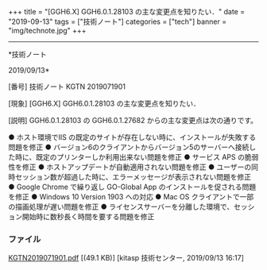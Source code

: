 ﻿+++
title = "[GGH6.X] GGH6.0.1.28103 の主な変更点を知りたい．"
date = "2019-09-13"
tags = ["技術ノート"]
categories = ["tech"]
banner = "img/technote.jpg"
+++

-----------------------------------------------------------------------------------------------------------------------------

*技術ノート

2019/09/13*


[番号]
技術ノート KGTN 2019071901

[現象]
[GGH6.X] GGH6.0.1.28103 の主な変更点を知りたい．

[説明]
GGH6.0.1.28103 の GGH6.0.1.27682 からの主な変更点は次の通りです。

● ホスト環境でIIS
の既定のサイトが存在しない時に、インストールが失敗する問題を修正
●
バージョン6のクライアントからバージョン5のサーバーへ接続した時に、既定のプリンターしか利用出来ない問題を修正
● サービス APS の脆弱性を修正
● ホストアップデートが自動適用されない問題を修正
●
ユーザーの同時セッション数が超過した時に、エラーメッセージが表示されない問題を修正
● Google Chrome で繰り返し GO-Global App
のインストールを促される問題を修正
● Windows 10 Version 1903 への対応
● Mac OS クライアントで一部の描画処理が遅い問題を修正
●
ライセンスサーバーを分離した環境で、セッション開始時に数秒長く時間を要する問題を修正


### ファイル

 
 


[KGTN2019071901.pdf](http://techreport.kitasp.net/attachments/download/4339/KGTN2019071901.pdf)
 [(49.1 KB)] [kitasp 技術センター, 2019/09/13
16:17]


 


 

